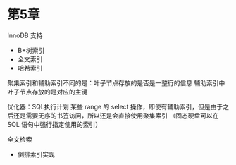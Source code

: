 # 第5章

InnoDB 支持
- B+树索引
- 全文索引
- 哈希索引

聚集索引和辅助索引不同的是：叶子节点存放的是否是一整行的信息
辅助索引中叶子节点存放的是对应的主键

优化器：SQL执行计划
某些 range 的 select 操作，即使有辅助索引，但是由于之后还是需要无序的书签访问，所以还是会直接使用聚集索引
（固态硬盘可以在 SQL 语句中强行指定使用的索引）

全文检索
- 倒排索引实现